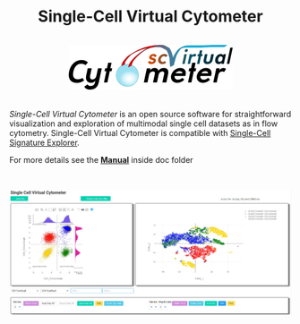 <h1><p align="center">
Single-Cell  Virtual  Cytometer
<br/>
<br/>
<img alt="logo" src="./images/logo_scVirtualCytometer.png">

</p>
</h1>


*Single-Cell  Virtual  Cytometer* is an  open  source software for straightforward visualization and exploration of multimodal  single  cell  datasets  as  in  flow  cytometry. Single-Cell  Virtual  Cytometer  is compatible with <a href="https://sites.google.com/site/fredsoftwares/products/single-cell-signature-explorer" target="_blank">Single-Cell Signature Explorer</a>.

For more details see the <b><a href="./doc/Manual.pdf" target="_blank">Manual</a></b>
inside doc folder

<br/>

![example](./images/quad.jpg)


